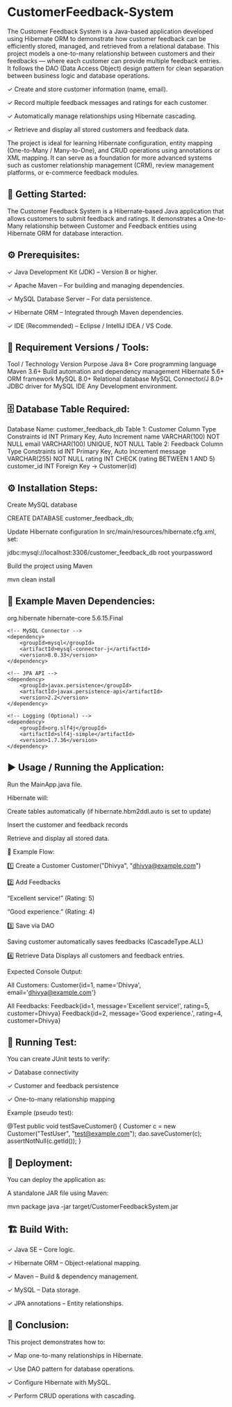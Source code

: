 # CustomerFeedback-System

The Customer Feedback System is a Java-based application developed using Hibernate ORM to demonstrate how customer feedback can be efficiently stored, managed, and retrieved from a relational database.
This project models a one-to-many relationship between customers and their feedbacks — where each customer can provide multiple feedback entries. It follows the DAO (Data Access Object) design pattern for clean separation between business logic and database operations.

✓ Create and store customer information (name, email).

✓ Record multiple feedback messages and ratings for each customer.

✓ Automatically manage relationships using Hibernate cascading.

✓ Retrieve and display all stored customers and feedback data.

The project is ideal for learning Hibernate configuration, entity mapping (One-to-Many / Many-to-One), and CRUD operations using annotations or XML mapping.
It can serve as a foundation for more advanced systems such as customer relationship management (CRM), review management platforms, or e-commerce feedback modules.

🚀 Getting Started:
--------------------
The Customer Feedback System is a Hibernate-based Java application that allows customers to submit feedback and ratings.
It demonstrates a One-to-Many relationship between Customer and Feedback entities using Hibernate ORM for database interaction.

⚙️ Prerequisites:
------------------

✓ Java Development Kit (JDK) – Version 8 or higher.

✓ Apache Maven – For building and managing dependencies.

✓ MySQL Database Server – For data persistence.

✓ Hibernate ORM – Integrated through Maven dependencies.

✓ IDE (Recommended) – Eclipse / IntelliJ IDEA / VS Code.

🧰 Requirement Versions / Tools:
---------------------------------

Tool / Technology	Version	Purpose
Java	8+	Core programming language
Maven	3.6+	Build automation and dependency management
Hibernate	5.6+	ORM framework
MySQL	8.0+	Relational database
MySQL Connector/J	8.0+	JDBC driver for MySQL
IDE	Any	Development environment.

🗄️ Database Table Required:
----------------------------
Database Name: customer_feedback_db
Table 1: Customer
Column	Type	Constraints
id	INT	Primary Key, Auto Increment
name	VARCHAR(100)	NOT NULL
email	VARCHAR(100)	UNIQUE, NOT NULL
Table 2: Feedback
Column	Type	Constraints
id	INT	Primary Key, Auto Increment
message	VARCHAR(255)	NOT NULL
rating	INT	CHECK (rating BETWEEN 1 AND 5)
customer_id	INT	Foreign Key → Customer(id)

⚙️ Installation Steps:
-----------------------

Create MySQL database

CREATE DATABASE customer_feedback_db;


Update Hibernate configuration
In src/main/resources/hibernate.cfg.xml, set:

<property name="hibernate.connection.url">jdbc:mysql://localhost:3306/customer_feedback_db</property>
<property name="hibernate.connection.username">root</property>
<property name="hibernate.connection.password">yourpassword</property>


Build the project using Maven

mvn clean install

🧩 Example Maven Dependencies:
-------------------------------

<dependencies>
    <!-- Hibernate Core -->
    <dependency>
        <groupId>org.hibernate</groupId>
        <artifactId>hibernate-core</artifactId>
        <version>5.6.15.Final</version>
    </dependency>

    <!-- MySQL Connector -->
    <dependency>
        <groupId>mysql</groupId>
        <artifactId>mysql-connector-j</artifactId>
        <version>8.0.33</version>
    </dependency>

    <!-- JPA API -->
    <dependency>
        <groupId>javax.persistence</groupId>
        <artifactId>javax.persistence-api</artifactId>
        <version>2.2</version>
    </dependency>

    <!-- Logging (Optional) -->
    <dependency>
        <groupId>org.slf4j</groupId>
        <artifactId>slf4j-simple</artifactId>
        <version>1.7.36</version>
    </dependency>
</dependencies>

▶️ Usage / Running the Application:
------------------------------------
Run the MainApp.java file.

Hibernate will:

Create tables automatically (if hibernate.hbm2ddl.auto is set to update)

Insert the customer and feedback records

Retrieve and display all stored data.

🔄 Example Flow:

1️⃣ Create a Customer
Customer("Dhivya", "dhivya@example.com")

2️⃣ Add Feedbacks

“Excellent service!” (Rating: 5)

“Good experience.” (Rating: 4)

3️⃣ Save via DAO

Saving customer automatically saves feedbacks (CascadeType.ALL)

4️⃣ Retrieve Data
Displays all customers and feedback entries.

Expected Console Output:

All Customers:
Customer{id=1, name='Dhivya', email='dhivya@example.com'}

All Feedbacks:
Feedback{id=1, message='Excellent service!', rating=5, customer=Dhivya}
Feedback{id=2, message='Good experience.', rating=4, customer=Dhivya}

🧪 Running Test:
-----------------
You can create JUnit tests to verify:

✓ Database connectivity

✓ Customer and feedback persistence

✓ One-to-many relationship mapping

Example (pseudo test):

@Test
public void testSaveCustomer() {
    Customer c = new Customer("TestUser", "test@example.com");
    dao.saveCustomer(c);
    assertNotNull(c.getId());
}

🚀 Deployment:
---------------
You can deploy the application as:

A standalone JAR file using Maven:

mvn package
java -jar target/CustomerFeedbackSystem.jar

🏗️ Build With:
---------------

✓ Java SE – Core logic.

✓ Hibernate ORM – Object-relational mapping.

✓ Maven – Build & dependency management.

✓ MySQL – Data storage.

✓ JPA annotations – Entity relationships.

🏁 Conclusion:
---------------

This project demonstrates how to:

✓ Map one-to-many relationships in Hibernate.

✓ Use DAO pattern for database operations.

✓ Configure Hibernate with MySQL.

✓ Perform CRUD operations with cascading.
